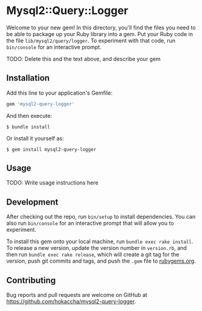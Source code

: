 # Mysql2::Query::Logger

Welcome to your new gem! In this directory, you'll find the files you need to be able to package up your Ruby library into a gem. Put your Ruby code in the file `lib/mysql2/query/logger`. To experiment with that code, run `bin/console` for an interactive prompt.

TODO: Delete this and the text above, and describe your gem

## Installation

Add this line to your application's Gemfile:

```ruby
gem 'mysql2-query-logger'
```

And then execute:

    $ bundle install

Or install it yourself as:

    $ gem install mysql2-query-logger

## Usage

TODO: Write usage instructions here

## Development

After checking out the repo, run `bin/setup` to install dependencies. You can also run `bin/console` for an interactive prompt that will allow you to experiment.

To install this gem onto your local machine, run `bundle exec rake install`. To release a new version, update the version number in `version.rb`, and then run `bundle exec rake release`, which will create a git tag for the version, push git commits and tags, and push the `.gem` file to [rubygems.org](https://rubygems.org).

## Contributing

Bug reports and pull requests are welcome on GitHub at https://github.com/hokaccha/mysql2-query-logger.

